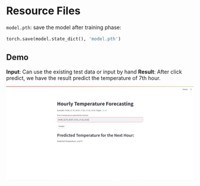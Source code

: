 # Resource Files
`model.pth`: save the model after training phase:
```python
torch.save(model.state_dict(), 'model.pth')
```

## Demo
**Input**: Can use the existing test data or input by hand
**Result**: After click predict, we have the result predict the temperature of 7th hour.

![Demo Image](./demo.png)

